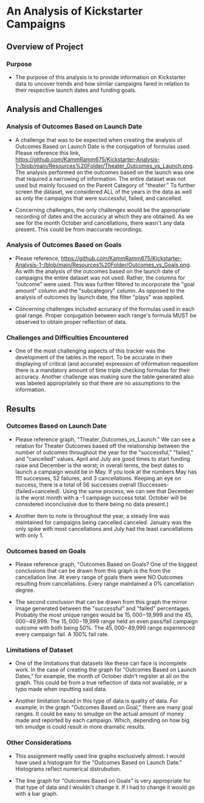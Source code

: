 # An Analysis of Kickstarter Campaigns

## Overview of Project
    
### Purpose

-   The purpose of this analysis is to provide information on Kickstarter data to uncover trends and how similar campaigns fared in relation to their respective launch dates and funding goals. 
    
## Analysis and Challenges

### Analysis of Outcomes Based on Launch Date

-   A challenge that was to be expected when creating the analysis of Outcomes Based on Launch Date is the conjugation of formulas used.  Please reference this link, https://github.com/KammRamm675/Kickstarter-Analysis-1-/blob/main/Resources%20Folder/Theater_Outcomes_vs_Launch.png.  The analysis performed on the outcomes based on the launch was one that required a narrowing of information.  The entire dataset was not used but mainly focused on the Parent Category of "theater."  To further screen the dataset, we considered ALL of the years in the data as well as only the campaigns that were successful, failed, and cancelled.  

-   Concerning challenges, the only challenges would be the appropriate recording of dates and the accuracy at which they are obtained.  As we see for the month October and cancellations, there wasn't any data present.  This could be from inaccurate recordings.   
 
### Analysis of Outcomes Based on Goals

-   Please reference, https://github.com/KammRamm675/Kickstarter-Analysis-1-/blob/main/Resources%20Folder/Outcomes_vs_Goals.png.  As with the analysis of the outcomes based on the launch date of campaigns the entire dataset was not used.  Rather, the columns for "outcome" were used.  This was further filtered to incorporate the "goal amount" column and the "subcategory" column. As opposed to the analysis of outcomes by launch date, the filter "plays" was applied.  

-   Concerning challenges included accuracy of the formulas used in each goal range.  Proper conjugation between each range's formula MUST be observed to obtain proper reflection of data. 

### Challenges and Difficulties Encountered

-   One of the most challenging aspects of this tracker was the development of the tables in the report.  To be accurate in their displaying of critical (and accurate) expression of information requestion there is a mandatory amount of time triple checking formulas for their accuracy.  Another challenge was making sure the table generated also was labeled appropriately so that there are no assumptions to the information.   

## Results

### Outcomes Based on Launch Date

-   Please reference graph, "Theater_Outcomes_vs_Launch."  We can see a relation for Theater Outcomes based off the relationship between the number of outcomes throughout the year for the "successful," "failed," and "cancelled" values.  April and July are good times to start funding raise and December is the worst; in overall terms, the best dates to launch a campaign would be in May.  If you look at the numbers May has 111 successes, 52 failures, and 3 cancellations.  Keeping an eye on success, there is a total of 56 successes overall (Successes-(failed+canceled).  Using the same process, we can see that December is the worst month with a -1 campaign success total.  October will be considered inconclusive due to there being no data present.)  

-   Another item to note is throughout the year, a steady line was maintained for campaigns being cancelled canceled. January was the only spike with most cancellations and July had the least cancellations with only 1. 

### Outcomes based on Goals

-   Please reference graph, "Outcomes Based on Goals?  One of the biggest conclusions that can be drawn from this graph is the from the cancellation line.  At every range of goals there were NO Outcomes resulting from cancellations.  Every range maintained a 0% cancellation degree. 

-   The second conclusion that can be drawn from this graph the mirror image generated between the "successful" and "failed" percentages.  Probably the most unique ranges would be $15,000-$19,999 and the $45,000-$49,999.  The $15,000-$19,999 range held an even pass/fail campaign outcome with both being 50%.  The $45,000-$49,999 range experienced every campaign fail.  A 100% fail rate. 

### Limitations of Dataset

-   One of the limitations that datasets like these can face is incomplete work.  In the case of creating the graph for "Outcomes Based on Launch Dates," for example, the month of October didn't register at all on the graph.  This could be from a true reflection of data not available, or a typo made when inputting said data.  

-   Another limitation faced in this type of data is quality of data.  For example, in the graph "Outcomes Based on Goal," there are many goal ranges.  It could be easy to smudge on the actual amount of money made and reported by each campaign.  Which, depending on how big teh smudge is could result in more dramatic results. 


### Other Considerations

-   This assignment reallly used line graphs exclusively almost.  I would have used a histogram for the "Outcomes Based on Launch Date." Histograms reflect numerical distrubution.  

-   The line graph for "Outcomes Based on Goals" is very appropriate for that type of data and I wouldn't change it.  If I had to change it would go with a bar graph. 

